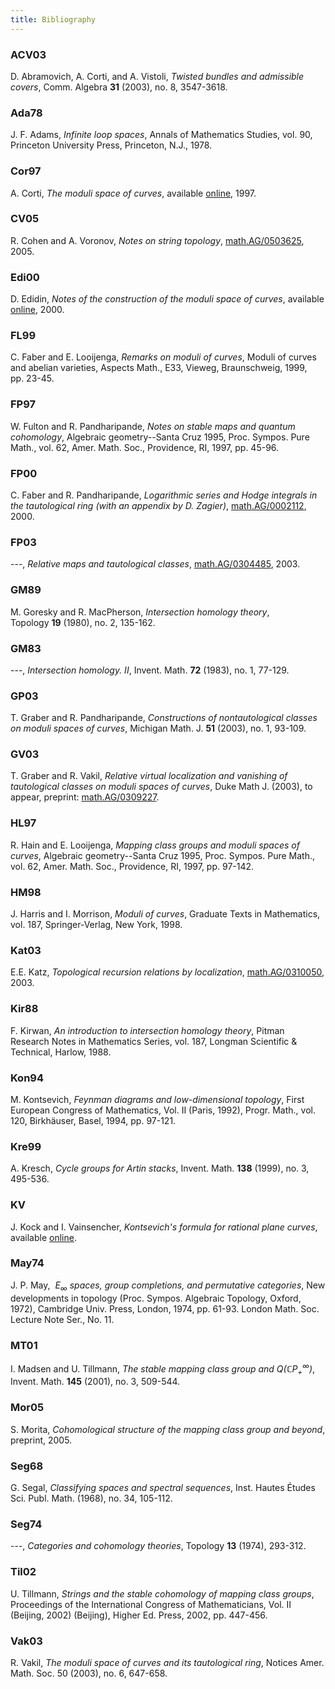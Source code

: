 ```yaml
---
title: Bibliography
---
```


### ACV03
D. Abramovich, A. Corti, and A. Vistoli, *Twisted bundles and admissible covers*, Comm. Algebra **31** (2003), no. 8, 3547-3618.

### Ada78
J. F. Adams, *Infinite loop spaces*, Annals of Mathematics Studies, vol. 90, Princeton University Press, Princeton, N.J., 1978.

### Cor97
A. Corti, *The moduli space of curves*, available [online](http://geometry.ma.ic.ac.uk/acorti/wp-content/uploads/2016/07/moduli.pdf), 1997.

### CV05
R. Cohen and A. Voronov, *Notes on string topology*, [math.AG/0503625](https://arxiv.org/abs/math/0503625), 2005.

### Edi00
D. Edidin, *Notes of the construction of the moduli space of curves*, available [online](https://arxiv.org/abs/math/9805101), 2000.

### FL99
C. Faber and E. Looijenga, *Remarks on moduli of curves*, Moduli of curves and abelian varieties, Aspects Math., E33, Vieweg, Braunschweig, 1999, pp. 23-45.

### FP97
W. Fulton and R. Pandharipande, *Notes on stable maps and quantum cohomology*, Algebraic geometry--Santa Cruz 1995, Proc. Sympos. Pure Math., vol. 62, Amer. Math. Soc., Providence, RI, 1997, pp. 45-96.

### FP00
C. Faber and R. Pandharipande, *Logarithmic series and Hodge integrals in the tautological ring (with an appendix by D. Zagier)*, [math.AG/0002112](https://arxiv.org/abs/math/0002112), 2000.

### FP03
---, *Relative maps and tautological classes*, [math.AG/0304485](https://arxiv.org/abs/math/0304485), 2003.

### GM89
M. Goresky and R. MacPherson, *Intersection homology theory*, Topology **19** (1980), no. 2, 135-162.

### GM83
---, *Intersection homology. II*, Invent. Math. **72** (1983), no. 1, 77-129.

### GP03
T. Graber and R. Pandharipande, *Constructions of nontautological classes on moduli spaces of curves*, Michigan Math. J. **51** (2003), no. 1, 93-109.

### GV03
T. Graber and R. Vakil, *Relative virtual localization and vanishing of tautological classes on moduli spaces of curves*, Duke Math J. (2003), to appear, preprint: [math.AG/0309227](https://arxiv.org/abs/math/0309227).

### HL97
R. Hain and E. Looijenga, *Mapping class groups and moduli spaces of curves*, Algebraic geometry--Santa Cruz 1995, Proc. Sympos. Pure Math., vol. 62, Amer. Math. Soc., Providence, RI, 1997, pp. 97-142.

### HM98
J. Harris and I. Morrison, *Moduli of curves*, Graduate Texts in Mathematics, vol. 187, Springer-Verlag, New York, 1998.

### Kat03
E.E. Katz, *Topological recursion relations by localization*, [math.AG/0310050](https://arxiv.org/abs/math/0310050), 2003.

### Kir88
F. Kirwan, *An introduction to intersection homology theory*, Pitman Research Notes in Mathematics Series, vol. 187, Longman Scientific & Technical, Harlow, 1988.

### Kon94
M. Kontsevich, *Feynman diagrams and low-dimensional topology*, First European Congress of Mathematics, Vol. II (Paris, 1992), Progr. Math., vol. 120, Birkhäuser, Basel, 1994, pp. 97-121.

### Kre99
A. Kresch, *Cycle groups for Artin stacks*, Invent. Math. **138** (1999), no. 3, 495-536.

### KV
J. Kock and I. Vainsencher, *Kontsevich's formula for rational plane curves*, available [online](https://www.math.utah.edu/~yplee/teaching/gw/Koch.pdf).

### May74
J. P. May,  *$E_{\infty }$ spaces, group completions, and permutative categories*, New developments in topology (Proc. Sympos. Algebraic Topology, Oxford, 1972), Cambridge Univ. Press, London, 1974, pp. 61-93. London Math. Soc. Lecture Note Ser., No. 11.

### MT01
I. Madsen and U. Tillmann, *The stable mapping class group and $Q(\mathbb{C}P^\infty_+)$*, Invent. Math. **145** (2001), no. 3, 509-544.

### Mor05
S. Morita, *Cohomological structure of the mapping class group and beyond*, preprint, 2005.

### Seg68
G. Segal, *Classifying spaces and spectral sequences*, Inst. Hautes Études Sci. Publ. Math. (1968), no. 34, 105-112.

### Seg74
---, *Categories and cohomology theories*, Topology **13** (1974), 293-312.

### Til02
U. Tillmann, *Strings and the stable cohomology of mapping class groups*, Proceedings of the International Congress of Mathematicians, Vol. II (Beijing, 2002) (Beijing), Higher Ed. Press, 2002, pp. 447-456.

### Vak03
R. Vakil, *The moduli space of curves and its tautological ring*, Notices Amer. Math. Soc. 50 (2003), no. 6, 647-658.

